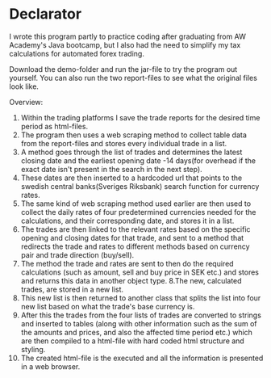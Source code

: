 # Declarator

I wrote this program partly to practice coding after graduating from AW Academy's Java bootcamp, 
but I also had the need to simplify my tax calculations for automated forex trading.

Download the demo-folder and run the jar-file to try the program out yourself. You can also run the two report-files to see what the original files look like.



Overview:

1. Within the trading platforms I save the trade reports for the desired time period as html-files.
2. The program then uses a web scraping method to collect table data from the report-files and stores every individual trade in a list.
3. A method goes through the list of trades and determines the latest closing date and the earliest opening date -14 days(for overhead if the exact date isn't    present in the search in the next step). 
4. These dates are then inserted to a hardcoded url that points to the swedish central banks(Sveriges Riksbank) search function for currency rates.
5. The same kind of web scraping method used earlier are then used to collect the daily rates of four predetermined currencies needed for the calculations, and their corresponding date, and stores it in a list.
6. The trades are then linked to the relevant rates based on the specific opening and closing dates for that trade, and sent to a method that redirects the trade and rates to different methods based on currency pair and trade direction (buy/sell). 
7. The method the trade and rates are sent to then do the required calculations (such as amount, sell and buy price in SEK etc.) and stores and returns this data in another object type.
8.The new, calculated trades, are stored in a new list.
9. This new list is then returned to another class that splits the list into four new list based on what the trade's base currency is.
10. After this the trades from the four lists of trades are converted to strings and inserted to tables (along with other information such as the sum of the amounts and prices, and also the affected time period etc.) which are then compiled to a html-file with hard coded html structure and styling.
11. The created html-file is the executed and all the information is presented in a web browser.
